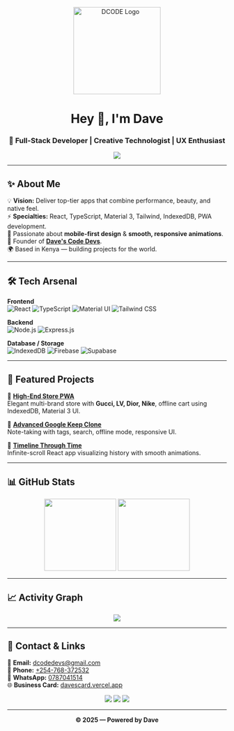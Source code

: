 <!-- Profile Header -->
<p align="center">
  <img src="https://raw.githubusercontent.com/DCODE58/DCODE58/main/DCODE%20Logo%20with%20Spade%20Symbol.png" width="200" alt="DCODE Logo"/>
</p>

<h1 align="center">Hey 👋, I'm Dave</h1>
<h3 align="center">🚀 Full-Stack Developer | Creative Technologist | UX Enthusiast</h3>

<!-- Typing SVG -->
<p align="center">
  <img src="https://readme-typing-svg.herokuapp.com?color=%23F75C7E&center=true&vCenter=true&lines=Building+high-end+apps;Designing+beautiful+UX;Crafting+native-feel+PWAs;Always+learning+💡" />
</p>

---

## ✨ About Me  

💡 **Vision:** Deliver top-tier apps that combine performance, beauty, and native feel.  
⚡ **Specialties:** React, TypeScript, Material 3, Tailwind, IndexedDB, PWA development.  
📱 Passionate about **mobile-first design** & **smooth, responsive animations**.  
💼 Founder of **[Dave's Code Devs](https://davescard.vercel.app)**.  
🌍 Based in Kenya — building projects for the world.  

---

## 🛠️ Tech Arsenal  

**Frontend**  
![React](https://img.shields.io/badge/-React-61DAFB?logo=react&logoColor=000&style=for-the-badge)
![TypeScript](https://img.shields.io/badge/-TypeScript-3178C6?logo=typescript&logoColor=fff&style=for-the-badge)
![Material UI](https://img.shields.io/badge/-Material%203-6200EE?logo=material-design&logoColor=fff&style=for-the-badge)
![Tailwind CSS](https://img.shields.io/badge/-Tailwind_CSS-38B2AC?logo=tailwind-css&logoColor=fff&style=for-the-badge)

**Backend**  
![Node.js](https://img.shields.io/badge/-Node.js-339933?logo=node.js&logoColor=fff&style=for-the-badge)
![Express.js](https://img.shields.io/badge/-Express.js-000000?logo=express&logoColor=fff&style=for-the-badge)

**Database / Storage**  
![IndexedDB](https://img.shields.io/badge/-IndexedDB-00599C?logo=database&logoColor=fff&style=for-the-badge)
![Firebase](https://img.shields.io/badge/-Firebase-FFCA28?logo=firebase&logoColor=000&style=for-the-badge)
![Supabase](https://img.shields.io/badge/-Supabase-3ECF8E?logo=supabase&logoColor=fff&style=for-the-badge)

---

## 🌟 Featured Projects  

📌 **[High-End Store PWA](#)**  
Elegant multi-brand store with **Gucci, LV, Dior, Nike**, offline cart using IndexedDB, Material 3 UI.  

📌 **[Advanced Google Keep Clone](#)**  
Note-taking with tags, search, offline mode, responsive UI.  

📌 **[Timeline Through Time](#)**  
Infinite-scroll React app visualizing history with smooth animations.  

---

## 📊 GitHub Stats  
<p align="center">
  <img src="https://github-readme-stats.vercel.app/api?username=DCODE58&show_icons=true&theme=radical" height="165"/>
  <img src="https://github-readme-stats.vercel.app/api/top-langs/?username=DCODE58&layout=compact&theme=radical" height="165"/>
</p>

---

## 📈 Activity Graph  
<p align="center">
  <img src="https://github-readme-activity-graph.vercel.app/graph?username=DCODE58&theme=react-dark&hide_border=true" />
</p>

---

## 📇 Contact & Links  

📩 **Email:** [dcodedevs@gmail.com](mailto:dcodedevs@gmail.com)  
📱 **Phone:** [+254-768-372532](tel:+254768372532)  
💬 **WhatsApp:** [0787041514](https://wa.me/254787041514)  
🌐 **Business Card:** [davescard.vercel.app](https://davescard.vercel.app)  

<p align="center">
  <a href="mailto:dcodedevs@gmail.com"><img src="https://img.shields.io/badge/Email-Me-red?style=for-the-badge&logo=gmail&logoColor=white" /></a>
  <a href="https://wa.me/254787041514"><img src="https://img.shields.io/badge/WhatsApp-Chat-green?style=for-the-badge&logo=whatsapp&logoColor=white" /></a>
  <a href="https://davescard.vercel.app"><img src="https://img.shields.io/badge/Portfolio-Dave's_Card-8A2BE2?style=for-the-badge&logo=vercel&logoColor=white" /></a>
</p>

---

<p align="center">
  <b>© 2025 — Powered by Dave</b>
</p>
